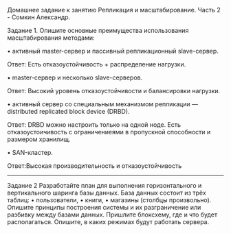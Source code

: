 Домашнее задание к занятию Репликация и масштабирование. Часть 2 - Сомкин Александр.

Задание 1.
Опишите основные преимущества использования масштабирования методами:

•	активный master-сервер и пассивный репликационный slave-сервер.

Ответ: Есть отказоустойчивость + распределение нагрузки.

•	master-сервер и несколько slave-серверов.

Ответ: Высокий уровень отказоустойчивости и балансировки нагрузки.

•	активный сервер со специальным механизмом репликации — distributed replicated block device (DRBD).

Ответ: DRBD можно настроить только на одной ноде. Есть отказоустоичивость с ограничениеями в пропускной способности и размером хранилищ.

•	SAN-кластер.

Ответ:Высокая производительность и отказоустойчивость

________________________________________
Задание 2
Разработайте план для выполнения горизонтального и вертикального шаринга базы данных. База данных состоит из трёх таблиц:
•	пользователи,
•	книги,
•	магазины (столбцы произвольно).
Опишите принципы построения системы и их разграничение или разбивку между базами данных.
Пришлите блоксхему, где и что будет располагаться. Опишите, в каких режимах будут работать сервера.

